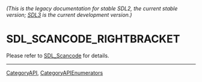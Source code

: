 ###### (This is the legacy documentation for stable SDL2, the current stable version; [SDL3](https://wiki.libsdl.org/SDL3/) is the current development version.)
# SDL_SCANCODE_RIGHTBRACKET

Please refer to [SDL_Scancode](SDL_Scancode) for details.

----
[CategoryAPI](CategoryAPI), [CategoryAPIEnumerators](CategoryAPIEnumerators)

